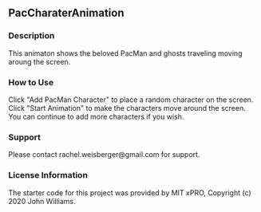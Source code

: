 ## PacCharaterAnimation

### Description

<p> This animaton shows the beloved PacMan and ghosts traveling moving aroung the screen. </p>

### How to Use
 <p> Click "Add PacMan Character" to place a random character on the screen. Click "Start Animation" to make the characters move around the screen. You can continue to add more characters if you wish. </p>
  
### Support

<p> Please contact rachel.weisberger@gmail.com for support. </p>

### License Information

<p> The starter code for this project was provided by MIT xPRO, Copyright (c) 2020 John Williams. </p>
